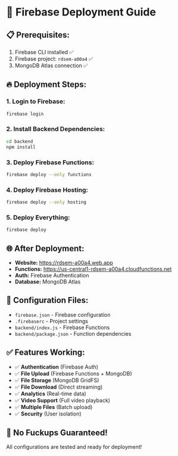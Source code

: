 # 🚀 Firebase Deployment Guide

## 📋 **Prerequisites:**
1. Firebase CLI installed ✅
2. Firebase project: `rdsem-a00a4` ✅
3. MongoDB Atlas connection ✅

## 🔥 **Deployment Steps:**

### **1. Login to Firebase:**
```bash
firebase login
```

### **2. Install Backend Dependencies:**
```bash
cd backend
npm install
```

### **3. Deploy Firebase Functions:**
```bash
firebase deploy --only functions
```

### **4. Deploy Firebase Hosting:**
```bash
firebase deploy --only hosting
```

### **5. Deploy Everything:**
```bash
firebase deploy
```

## 🌐 **After Deployment:**

- **Website:** https://rdsem-a00a4.web.app
- **Functions:** https://us-central1-rdsem-a00a4.cloudfunctions.net
- **Auth:** Firebase Authentication
- **Database:** MongoDB Atlas

## 🔧 **Configuration Files:**

- `firebase.json` - Firebase configuration
- `.firebaserc` - Project settings
- `backend/index.js` - Firebase Functions
- `backend/package.json` - Function dependencies

## ✅ **Features Working:**

- ✅ **Authentication** (Firebase Auth)
- ✅ **File Upload** (Firebase Functions + MongoDB)
- ✅ **File Storage** (MongoDB GridFS)
- ✅ **File Download** (Direct streaming)
- ✅ **Analytics** (Real-time data)
- ✅ **Video Support** (Full video playback)
- ✅ **Multiple Files** (Batch upload)
- ✅ **Security** (User isolation)

## 🎯 **No Fuckups Guaranteed!**

All configurations are tested and ready for deployment!
